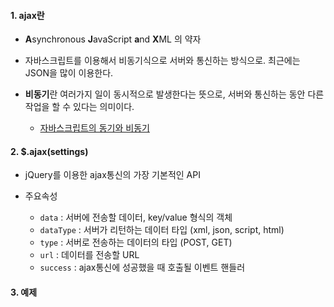 
#### 1. ajax란

- **A**synchronous **J**avaScript **a**nd **X**ML 의 약자

- 자바스크립트를 이용해서 비동기식으로 서버와 통신하는 방식으로. 최근에는 JSON을 많이 이용한다.

- **비동기**란 여러가지 일이 동시적으로 발생한다는 뜻으로, 서버와 통신하는 동안 다른 작업을 할 수 있다는 의미이다.
	- [자바스크립트의 동기와 비동기](https://inpa.tistory.com/entry/%F0%9F%8C%90-js-async)


#### 2. **$.ajax(settings)**

- jQuery를 이용한 ajax통신의 가장 기본적인 API

- 주요속성
    - `data` : 서버에 전송할 데이터, key/value 형식의 객체
    - `dataType` : 서버가 리턴하는 데이터 타입 (xml, json, script, html)
    - `type` : 서버로 전송하는 데이터의 타입 (POST, GET)
    - `url` : 데이터를 전송할 URL
    - `success` : ajax통신에 성공했을 때 호출될 이벤트 핸들러


#### 3. 예제
